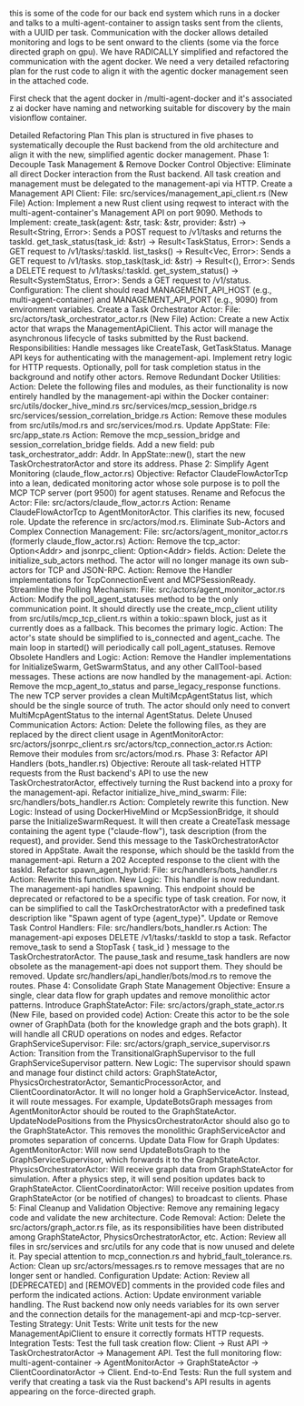 this is some of the code for our back end system which runs in a docker and talks to a multi-agent-container to assign tasks sent from the clients, with a UUID per task. Communication with the docker allows detailed monitoring and logs to be sent onward to the clients (some via the force directed graph on gpu). We have RADICALLY simplified and refactored the communication with the agent docker. We need a very detailed refactoring plan for the rust code to align it with the agentic docker management seen in the attached code.

First check that the agent docker in /multi-agent-docker and it's associated z ai docker have naming and networking suitable for discovery by the main visionflow container.


Detailed Refactoring Plan
This plan is structured in five phases to systematically decouple the Rust backend from the old architecture and align it with the new, simplified agentic docker management.
Phase 1: Decouple Task Management & Remove Docker Control
Objective: Eliminate all direct Docker interaction from the Rust backend. All task creation and management must be delegated to the management-api via HTTP.
Create a Management API Client:
File: src/services/management_api_client.rs (New File)
Action: Implement a new Rust client using reqwest to interact with the multi-agent-container's Management API on port 9090.
Methods to Implement:
create_task(agent: &str, task: &str, provider: &str) -> Result<String, Error>: Sends a POST request to /v1/tasks and returns the taskId.
get_task_status(task_id: &str) -> Result<TaskStatus, Error>: Sends a GET request to /v1/tasks/:taskId.
list_tasks() -> Result<Vec<TaskInfo>, Error>: Sends a GET request to /v1/tasks.
stop_task(task_id: &str) -> Result<(), Error>: Sends a DELETE request to /v1/tasks/:taskId.
get_system_status() -> Result<SystemStatus, Error>: Sends a GET request to /v1/status.
Configuration: The client should read MANAGEMENT_API_HOST (e.g., multi-agent-container) and MANAGEMENT_API_PORT (e.g., 9090) from environment variables.
Create a Task Orchestrator Actor:
File: src/actors/task_orchestrator_actor.rs (New File)
Action: Create a new Actix actor that wraps the ManagementApiClient. This actor will manage the asynchronous lifecycle of tasks submitted by the Rust backend.
Responsibilities:
Handle messages like CreateTask, GetTaskStatus.
Manage API keys for authenticating with the management-api.
Implement retry logic for HTTP requests.
Optionally, poll for task completion status in the background and notify other actors.
Remove Redundant Docker Utilities:
Action: Delete the following files and modules, as their functionality is now entirely handled by the management-api within the Docker container:
src/utils/docker_hive_mind.rs
src/services/mcp_session_bridge.rs
src/services/session_correlation_bridge.rs
Action: Remove these modules from src/utils/mod.rs and src/services/mod.rs.
Update AppState:
File: src/app_state.rs
Action:
Remove the mcp_session_bridge and session_correlation_bridge fields.
Add a new field: pub task_orchestrator_addr: Addr<TaskOrchestratorActor>.
In AppState::new(), start the new TaskOrchestratorActor and store its address.
Phase 2: Simplify Agent Monitoring (claude_flow_actor.rs)
Objective: Refactor ClaudeFlowActorTcp into a lean, dedicated monitoring actor whose sole purpose is to poll the MCP TCP server (port 9500) for agent statuses.
Rename and Refocus the Actor:
File: src/actors/claude_flow_actor.rs
Action: Rename ClaudeFlowActorTcp to AgentMonitorActor. This clarifies its new, focused role. Update the reference in src/actors/mod.rs.
Eliminate Sub-Actors and Complex Connection Management:
File: src/actors/agent_monitor_actor.rs (formerly claude_flow_actor.rs)
Action: Remove the tcp_actor: Option<Addr<TcpConnectionActor>> and jsonrpc_client: Option<Addr<JsonRpcClient>> fields.
Action: Delete the initialize_sub_actors method. The actor will no longer manage its own sub-actors for TCP and JSON-RPC.
Action: Remove the Handler implementations for TcpConnectionEvent and MCPSessionReady.
Streamline the Polling Mechanism:
File: src/actors/agent_monitor_actor.rs
Action: Modify the poll_agent_statuses method to be the only communication point. It should directly use the create_mcp_client utility from src/utils/mcp_tcp_client.rs within a tokio::spawn block, just as it currently does as a fallback. This becomes the primary logic.
Action: The actor's state should be simplified to is_connected and agent_cache. The main loop in started() will periodically call poll_agent_statuses.
Remove Obsolete Handlers and Logic:
Action: Remove the Handler implementations for InitializeSwarm, GetSwarmStatus, and any other CallTool-based messages. These actions are now handled by the management-api.
Action: Remove the mcp_agent_to_status and parse_legacy_response functions. The new TCP server provides a clean MultiMcpAgentStatus list, which should be the single source of truth. The actor should only need to convert MultiMcpAgentStatus to the internal AgentStatus.
Delete Unused Communication Actors:
Action: Delete the following files, as they are replaced by the direct client usage in AgentMonitorActor:
src/actors/jsonrpc_client.rs
src/actors/tcp_connection_actor.rs
Action: Remove their modules from src/actors/mod.rs.
Phase 3: Refactor API Handlers (bots_handler.rs)
Objective: Reroute all task-related HTTP requests from the Rust backend's API to use the new TaskOrchestratorActor, effectively turning the Rust backend into a proxy for the management-api.
Refactor initialize_hive_mind_swarm:
File: src/handlers/bots_handler.rs
Action: Completely rewrite this function.
New Logic:
Instead of using DockerHiveMind or McpSessionBridge, it should parse the InitializeSwarmRequest.
It will then create a CreateTask message containing the agent type ("claude-flow"), task description (from the request), and provider.
Send this message to the TaskOrchestratorActor stored in AppState.
Await the response, which should be the taskId from the management-api.
Return a 202 Accepted response to the client with the taskId.
Refactor spawn_agent_hybrid:
File: src/handlers/bots_handler.rs
Action: Rewrite this function.
New Logic: This handler is now redundant. The management-api handles spawning. This endpoint should be deprecated or refactored to be a specific type of task creation. For now, it can be simplified to call the TaskOrchestratorActor with a predefined task description like "Spawn agent of type {agent_type}".
Update or Remove Task Control Handlers:
File: src/handlers/bots_handler.rs
Action: The management-api exposes DELETE /v1/tasks/:taskId to stop a task.
Refactor remove_task to send a StopTask { task_id } message to the TaskOrchestratorActor.
The pause_task and resume_task handlers are now obsolete as the management-api does not support them. They should be removed. Update src/handlers/api_handler/bots/mod.rs to remove the routes.
Phase 4: Consolidate Graph State Management
Objective: Ensure a single, clear data flow for graph updates and remove monolithic actor patterns.
Introduce GraphStateActor:
File: src/actors/graph_state_actor.rs (New File, based on provided code)
Action: Create this actor to be the sole owner of GraphData (both for the knowledge graph and the bots graph). It will handle all CRUD operations on nodes and edges.
Refactor GraphServiceSupervisor:
File: src/actors/graph_service_supervisor.rs
Action: Transition from the TransitionalGraphSupervisor to the full GraphServiceSupervisor pattern.
New Logic:
The supervisor should spawn and manage four distinct child actors: GraphStateActor, PhysicsOrchestratorActor, SemanticProcessorActor, and ClientCoordinatorActor.
It will no longer hold a GraphServiceActor. Instead, it will route messages. For example, UpdateBotsGraph messages from AgentMonitorActor should be routed to the GraphStateActor. UpdateNodePositions from the PhysicsOrchestratorActor should also go to the GraphStateActor.
This removes the monolithic GraphServiceActor and promotes separation of concerns.
Update Data Flow for Graph Updates:
AgentMonitorActor: Will now send UpdateBotsGraph to the GraphServiceSupervisor, which forwards it to the GraphStateActor.
PhysicsOrchestratorActor: Will receive graph data from GraphStateActor for simulation. After a physics step, it will send position updates back to GraphStateActor.
ClientCoordinatorActor: Will receive position updates from GraphStateActor (or be notified of changes) to broadcast to clients.
Phase 5: Final Cleanup and Validation
Objective: Remove any remaining legacy code and validate the new architecture.
Code Removal:
Action: Delete the src/actors/graph_actor.rs file, as its responsibilities have been distributed among GraphStateActor, PhysicsOrchestratorActor, etc.
Action: Review all files in src/services and src/utils for any code that is now unused and delete it. Pay special attention to mcp_connection.rs and hybrid_fault_tolerance.rs.
Action: Clean up src/actors/messages.rs to remove messages that are no longer sent or handled.
Configuration Update:
Action: Review all [DEPRECATED] and [REMOVED] comments in the provided code files and perform the indicated actions.
Action: Update environment variable handling. The Rust backend now only needs variables for its own server and the connection details for the management-api and mcp-tcp-server.
Testing Strategy:
Unit Tests: Write unit tests for the new ManagementApiClient to ensure it correctly formats HTTP requests.
Integration Tests:
Test the full task creation flow: Client -> Rust API -> TaskOrchestratorActor -> Management API.
Test the full monitoring flow: multi-agent-container -> AgentMonitorActor -> GraphStateActor -> ClientCoordinatorActor -> Client.
End-to-End Tests: Run the full system and verify that creating a task via the Rust backend's API results in agents appearing on the force-directed graph.